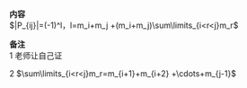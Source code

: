 **内容**    
 $|P_{ij}|=(-1)^l，l=m_i+m_j    
+(m_i+m_j)\sum\limits_{i<r<j}m_r$     
    
**备注**    
1 老师让自己证    
    
2  $\sum\limits_{i<r<j}m_r=m_{i+1}+m_{i+2}    
+\cdots+m_{j-1}$     
